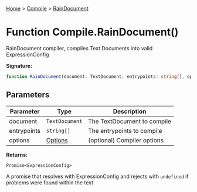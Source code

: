 [Home](../../../index.md) &gt; [Compile](../../compile.md) &gt; [RainDocument](./raindocument_2.md)

# Function Compile.RainDocument()

RainDocument compiler, compiles Text Documents into valid ExpressionConfig

<b>Signature:</b>

```typescript
function RainDocument(document: TextDocument, entrypoints: string[], options?: Options): Promise<ExpressionConfig>;
```

## Parameters

|  Parameter | Type | Description |
|  --- | --- | --- |
|  document | `TextDocument` | The TextDocument to compile |
|  entrypoints | `string[]` | The entrypoints to compile |
|  options | [Options](../types/options.md) | (optional) Compiler options |

<b>Returns:</b>

`Promise<ExpressionConfig>`

A promise that resolves with ExpressionConfig and rejects with `undefined` if problems were found within the text

